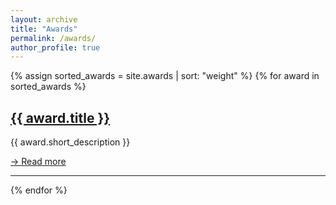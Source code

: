 ```yaml
---
layout: archive
title: "Awards"
permalink: /awards/
author_profile: true
---
```


[//]: # (# Awards)
{% assign sorted_awards = site.awards | sort: "weight" %}
{% for award in sorted_awards %}
  <div class="award">
    <h2><a class="award-title" href="{{ award.url }}">{{ award.title }}</a></h2>
    <p>{{ award.short_description }}</p>
    <a class="read-more-link" href="{{ award.url }}">→ Read more</a>
    <hr>
  </div>
{% endfor %}

